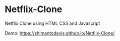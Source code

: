 # Netflix-Clone
Netflix Clone using HTML CSS and Javascript


Demo: https://shimantodevjs.github.io/Netflix-Clone/
